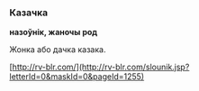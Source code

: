 ### Казачка
**назоўнік, жаночы род**

Жонка або дачка казака.

<a rel="author">[http://rv-blr.com/](http://rv-blr.com/slounik.jsp?letterId=0&maskId=0&pageId=1255)</a>
